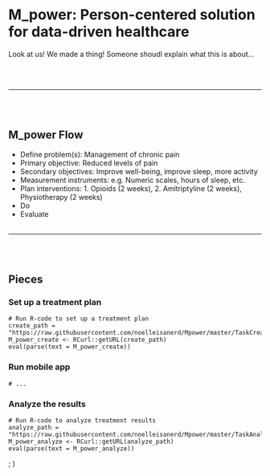 
# __M_power__: Person-centered solution for data-driven healthcare

Look at us! We made a thing!
Someone shoudl explain what this is about...

<br><br>
****
<br><br>

## __M_power Flow__

  * Define problem(s):  Management of chronic pain
  * Primary objective: Reduced levels of pain
  * Secondary objectives: Improve well-being, improve sleep, more activity
  * Measurement instruments: e.g. Numeric scales, hours of sleep, etc.
  * Plan interventions: 1. Opioids (2 weeks), 2. Amitriptyline (2 weeks), Physiotherapy (2 weeks)
  * Do
  * Evaluate
<br><br>
****
<br><br>
## Pieces

### Set up a treatment plan
```
# Run R-code to set up a treatment plan
create_path = "https://raw.githubusercontent.com/noelleisanerd/Mpower/master/TaskCreator/app.R"
M_power_create <- RCurl::getURL(create_path)
eval(parse(text = M_power_create)) 
```

### Run mobile app
```
# ...
```

### Analyze the results 
```
# Run R-code to analyze treatment results
analyze_path = "https://raw.githubusercontent.com/noelleisanerd/Mpower/master/TaskAnalyzer/app.R"
M_power_analyze <- RCurl::getURL(analyze_path)
eval(parse(text = M_power_analyze)) 
```

; )

